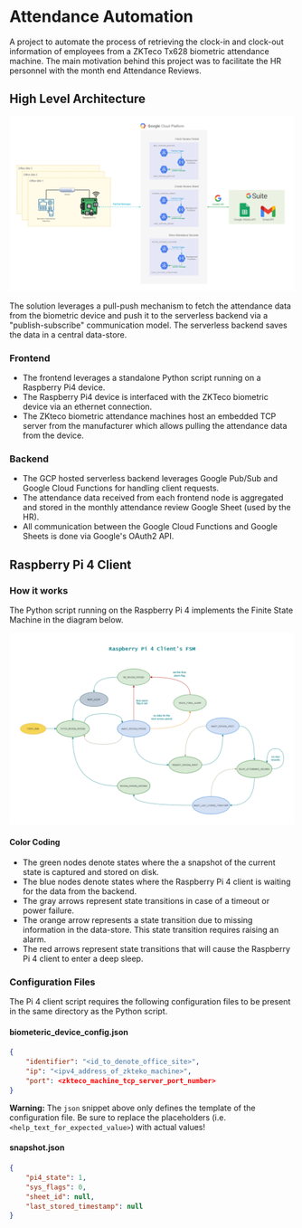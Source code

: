 # Attendance Automation

A project to automate the process of retrieving the clock-in and clock-out information of employees from a ZKTeco Tx628 biometric attendance machine. The main motivation behind this project was to facilitate the HR personnel with the month end Attendance Reviews.

## High Level Architecture

![High Level Architecture Diagram](docs/diagrams/high-level-architecture.png "High Level Architecture Diagram")

The solution leverages a pull-push mechanism to fetch the attendance data from the biometric device and push it to the serverless backend via a "publish-subscribe" communication model. The serverless backend saves the data in a central data-store.   

### Frontend

- The frontend leverages a standalone Python script running on a Raspberry Pi4 device.
- The Raspberry Pi4 device is interfaced with the ZKTeco biometric device via an ethernet connection.
- The ZKteco biometric attendance machines host an embedded TCP server from the manufacturer which allows pulling the attendance data from the device.

### Backend

- The GCP hosted serverless backend leverages Google Pub/Sub and Google Cloud Functions for handling client requests.
- The attendance data received from each frontend node is aggregated and stored in the monthly attendance review Google Sheet (used by the HR).
- All communication between the Google Cloud Functions and Google Sheets is done via Google's OAuth2 API.


## Raspberry Pi 4 Client

### How it works

The Python script running on the Raspberry Pi 4 implements the Finite State Machine in the diagram below.

![Raspberry Pi4 FSM](docs/diagrams/pi4-client-fsm.png "Raspberry Pi4 FSM")

#### Color Coding
- The green nodes denote states where the a snapshot of the current state is captured and stored on disk.
- The blue nodes denote states where the Raspberry Pi 4 client is waiting for the data from the backend.
- The gray arrows represent state transitions in case of a timeout or power failure.
- The orange arrow represents a state transition due to missing information in the data-store. This state transition requires raising an alarm.
- The red arrows represent state transitions that will cause the Raspberry Pi 4 client to enter a deep sleep.

### Configuration Files

The Pi 4 client script requires the following configuration files to be present in the same directory as the Python script.

#### biometeric_device_config.json

```json
{
    "identifier": "<id_to_denote_office_site>",
    "ip": "<ipv4_address_of_zkteko_machine>",
    "port": <zkteco_machine_tcp_server_port_number>
}

```

**Warning:** The `json` snippet above only defines the template of the configuration file. Be sure to replace the placeholders (i.e. `<help_text_for_expected_value>`) with actual values!  


#### snapshot.json

```json
{
    "pi4_state": 1,
    "sys_flags": 0,
    "sheet_id": null,
    "last_stored_timestamp": null
}
```
